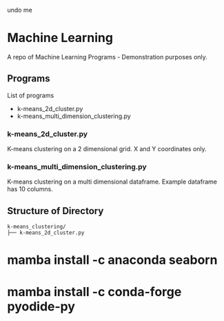 undo me

# Machine Learning
A repo of Machine Learning Programs - Demonstration purposes only.


## Programs
List of programs
 - k-means_2d_cluster.py
 - k-means_multi_dimension_clustering.py


### k-means_2d_cluster.py
 
K-means clustering on a 2 dimensional grid.  X and Y coordinates only.

### k-means_multi_dimension_clustering.py

K-means clustering on a multi dimensional dataframe.
Example dataframe has 10 columns.

## Structure of Directory

```
k-means_clustering/
├── k-means_2d_cluster.py
```


#  mamba install -c anaconda seaborn
#  mamba install -c conda-forge pyodide-py

